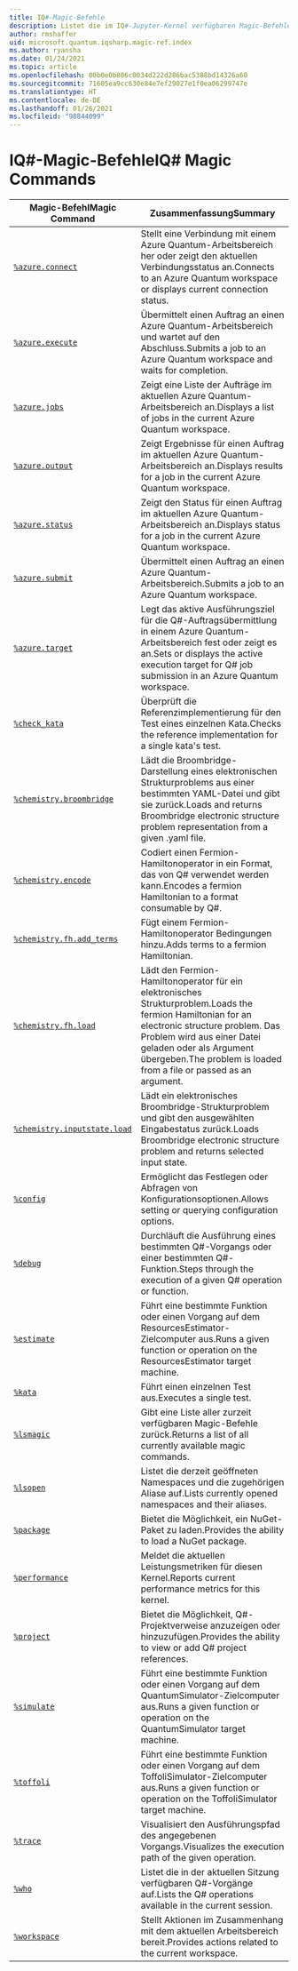 ```yaml
---
title: IQ#-Magic-Befehle
description: Listet die im IQ#-Jupyter-Kernel verfügbaren Magic-Befehle auf.
author: rmshaffer
uid: microsoft.quantum.iqsharp.magic-ref.index
ms.author: ryansha
ms.date: 01/24/2021
ms.topic: article
ms.openlocfilehash: 00b0e0b806c0034d222d286bac5388bd14326a60
ms.sourcegitcommit: 71605ea9cc630e84e7ef29027e1f0ea06299747e
ms.translationtype: HT
ms.contentlocale: de-DE
ms.lasthandoff: 01/26/2021
ms.locfileid: "98844099"
---
```

# <a name="iq-magic-commands"></a><span data-ttu-id="f817d-103">IQ#-Magic-Befehle</span><span class="sxs-lookup"><span data-stu-id="f817d-103">IQ# Magic Commands</span></span>
| <span data-ttu-id="f817d-104">Magic-Befehl</span><span class="sxs-lookup"><span data-stu-id="f817d-104">Magic Command</span></span> | <span data-ttu-id="f817d-105">Zusammenfassung</span><span class="sxs-lookup"><span data-stu-id="f817d-105">Summary</span></span> |
|---------------|---------|
| [`%azure.connect`](xref:microsoft.quantum.iqsharp.magic-ref.azure.connect) | <span data-ttu-id="f817d-106">Stellt eine Verbindung mit einem Azure Quantum-Arbeitsbereich her oder zeigt den aktuellen Verbindungsstatus an.</span><span class="sxs-lookup"><span data-stu-id="f817d-106">Connects to an Azure Quantum workspace or displays current connection status.</span></span> |
| [`%azure.execute`](xref:microsoft.quantum.iqsharp.magic-ref.azure.execute) | <span data-ttu-id="f817d-107">Übermittelt einen Auftrag an einen Azure Quantum-Arbeitsbereich und wartet auf den Abschluss.</span><span class="sxs-lookup"><span data-stu-id="f817d-107">Submits a job to an Azure Quantum workspace and waits for completion.</span></span> |
| [`%azure.jobs`](xref:microsoft.quantum.iqsharp.magic-ref.azure.jobs) | <span data-ttu-id="f817d-108">Zeigt eine Liste der Aufträge im aktuellen Azure Quantum-Arbeitsbereich an.</span><span class="sxs-lookup"><span data-stu-id="f817d-108">Displays a list of jobs in the current Azure Quantum workspace.</span></span> |
| [`%azure.output`](xref:microsoft.quantum.iqsharp.magic-ref.azure.output) | <span data-ttu-id="f817d-109">Zeigt Ergebnisse für einen Auftrag im aktuellen Azure Quantum-Arbeitsbereich an.</span><span class="sxs-lookup"><span data-stu-id="f817d-109">Displays results for a job in the current Azure Quantum workspace.</span></span> |
| [`%azure.status`](xref:microsoft.quantum.iqsharp.magic-ref.azure.status) | <span data-ttu-id="f817d-110">Zeigt den Status für einen Auftrag im aktuellen Azure Quantum-Arbeitsbereich an.</span><span class="sxs-lookup"><span data-stu-id="f817d-110">Displays status for a job in the current Azure Quantum workspace.</span></span> |
| [`%azure.submit`](xref:microsoft.quantum.iqsharp.magic-ref.azure.submit) | <span data-ttu-id="f817d-111">Übermittelt einen Auftrag an einen Azure Quantum-Arbeitsbereich.</span><span class="sxs-lookup"><span data-stu-id="f817d-111">Submits a job to an Azure Quantum workspace.</span></span> |
| [`%azure.target`](xref:microsoft.quantum.iqsharp.magic-ref.azure.target) | <span data-ttu-id="f817d-112">Legt das aktive Ausführungsziel für die Q#-Auftragsübermittlung in einem Azure Quantum-Arbeitsbereich fest oder zeigt es an.</span><span class="sxs-lookup"><span data-stu-id="f817d-112">Sets or displays the active execution target for Q# job submission in an Azure Quantum workspace.</span></span> |
| [`%check_kata`](xref:microsoft.quantum.iqsharp.magic-ref.check_kata) | <span data-ttu-id="f817d-113">Überprüft die Referenzimplementierung für den Test eines einzelnen Kata.</span><span class="sxs-lookup"><span data-stu-id="f817d-113">Checks the reference implementation for a single kata's test.</span></span> |
| [`%chemistry.broombridge`](xref:microsoft.quantum.iqsharp.magic-ref.chemistry.broombridge) | <span data-ttu-id="f817d-114">Lädt die Broombridge-Darstellung eines elektronischen Strukturproblems aus einer bestimmten YAML-Datei und gibt sie zurück.</span><span class="sxs-lookup"><span data-stu-id="f817d-114">Loads and returns Broombridge electronic structure problem representation from a given .yaml file.</span></span> |
| [`%chemistry.encode`](xref:microsoft.quantum.iqsharp.magic-ref.chemistry.encode) | <span data-ttu-id="f817d-115">Codiert einen Fermion-Hamiltonoperator in ein Format, das von Q# verwendet werden kann.</span><span class="sxs-lookup"><span data-stu-id="f817d-115">Encodes a fermion Hamiltonian to a format consumable by Q#.</span></span> |
| [`%chemistry.fh.add_terms`](xref:microsoft.quantum.iqsharp.magic-ref.chemistry.fh.add_terms) | <span data-ttu-id="f817d-116">Fügt einem Fermion-Hamiltonoperator Bedingungen hinzu.</span><span class="sxs-lookup"><span data-stu-id="f817d-116">Adds terms to a fermion Hamiltonian.</span></span> |
| [`%chemistry.fh.load`](xref:microsoft.quantum.iqsharp.magic-ref.chemistry.fh.load) | <span data-ttu-id="f817d-117">Lädt den Fermion-Hamiltonoperator für ein elektronisches Strukturproblem.</span><span class="sxs-lookup"><span data-stu-id="f817d-117">Loads the fermion Hamiltonian for an electronic structure problem.</span></span> <span data-ttu-id="f817d-118">Das Problem wird aus einer Datei geladen oder als Argument übergeben.</span><span class="sxs-lookup"><span data-stu-id="f817d-118">The problem is loaded from a file or passed as an argument.</span></span> |
| [`%chemistry.inputstate.load`](xref:microsoft.quantum.iqsharp.magic-ref.chemistry.inputstate.load) | <span data-ttu-id="f817d-119">Lädt ein elektronisches Broombridge-Strukturproblem und gibt den ausgewählten Eingabestatus zurück.</span><span class="sxs-lookup"><span data-stu-id="f817d-119">Loads Broombridge electronic structure problem and returns selected input state.</span></span> |
| [`%config`](xref:microsoft.quantum.iqsharp.magic-ref.config) | <span data-ttu-id="f817d-120">Ermöglicht das Festlegen oder Abfragen von Konfigurationsoptionen.</span><span class="sxs-lookup"><span data-stu-id="f817d-120">Allows setting or querying configuration options.</span></span> |
| [`%debug`](xref:microsoft.quantum.iqsharp.magic-ref.debug) | <span data-ttu-id="f817d-121">Durchläuft die Ausführung eines bestimmten Q#-Vorgangs oder einer bestimmten Q#-Funktion.</span><span class="sxs-lookup"><span data-stu-id="f817d-121">Steps through the execution of a given Q# operation or function.</span></span> |
| [`%estimate`](xref:microsoft.quantum.iqsharp.magic-ref.estimate) | <span data-ttu-id="f817d-122">Führt eine bestimmte Funktion oder einen Vorgang auf dem ResourcesEstimator-Zielcomputer aus.</span><span class="sxs-lookup"><span data-stu-id="f817d-122">Runs a given function or operation on the ResourcesEstimator target machine.</span></span> |
| [`%kata`](xref:microsoft.quantum.iqsharp.magic-ref.kata) | <span data-ttu-id="f817d-123">Führt einen einzelnen Test aus.</span><span class="sxs-lookup"><span data-stu-id="f817d-123">Executes a single test.</span></span> |
| [`%lsmagic`](xref:microsoft.quantum.iqsharp.magic-ref.lsmagic) | <span data-ttu-id="f817d-124">Gibt eine Liste aller zurzeit verfügbaren Magic-Befehle zurück.</span><span class="sxs-lookup"><span data-stu-id="f817d-124">Returns a list of all currently available magic commands.</span></span> |
| [`%lsopen`](xref:microsoft.quantum.iqsharp.magic-ref.lsopen) | <span data-ttu-id="f817d-125">Listet die derzeit geöffneten Namespaces und die zugehörigen Aliase auf.</span><span class="sxs-lookup"><span data-stu-id="f817d-125">Lists currently opened namespaces and their aliases.</span></span> |
| [`%package`](xref:microsoft.quantum.iqsharp.magic-ref.package) | <span data-ttu-id="f817d-126">Bietet die Möglichkeit, ein NuGet-Paket zu laden.</span><span class="sxs-lookup"><span data-stu-id="f817d-126">Provides the ability to load a NuGet package.</span></span> |
| [`%performance`](xref:microsoft.quantum.iqsharp.magic-ref.performance) | <span data-ttu-id="f817d-127">Meldet die aktuellen Leistungsmetriken für diesen Kernel.</span><span class="sxs-lookup"><span data-stu-id="f817d-127">Reports current performance metrics for this kernel.</span></span> |
| [`%project`](xref:microsoft.quantum.iqsharp.magic-ref.project) | <span data-ttu-id="f817d-128">Bietet die Möglichkeit, Q#-Projektverweise anzuzeigen oder hinzuzufügen.</span><span class="sxs-lookup"><span data-stu-id="f817d-128">Provides the ability to view or add Q# project references.</span></span> |
| [`%simulate`](xref:microsoft.quantum.iqsharp.magic-ref.simulate) | <span data-ttu-id="f817d-129">Führt eine bestimmte Funktion oder einen Vorgang auf dem QuantumSimulator-Zielcomputer aus.</span><span class="sxs-lookup"><span data-stu-id="f817d-129">Runs a given function or operation on the QuantumSimulator target machine.</span></span> |
| [`%toffoli`](xref:microsoft.quantum.iqsharp.magic-ref.toffoli) | <span data-ttu-id="f817d-130">Führt eine bestimmte Funktion oder einen Vorgang auf dem ToffoliSimulator-Zielcomputer aus.</span><span class="sxs-lookup"><span data-stu-id="f817d-130">Runs a given function or operation on the ToffoliSimulator target machine.</span></span> |
| [`%trace`](xref:microsoft.quantum.iqsharp.magic-ref.trace) | <span data-ttu-id="f817d-131">Visualisiert den Ausführungspfad des angegebenen Vorgangs.</span><span class="sxs-lookup"><span data-stu-id="f817d-131">Visualizes the execution path of the given operation.</span></span> |
| [`%who`](xref:microsoft.quantum.iqsharp.magic-ref.who) | <span data-ttu-id="f817d-132">Listet die in der aktuellen Sitzung verfügbaren Q#-Vorgänge auf.</span><span class="sxs-lookup"><span data-stu-id="f817d-132">Lists the Q# operations available in the current session.</span></span> |
| [`%workspace`](xref:microsoft.quantum.iqsharp.magic-ref.workspace) | <span data-ttu-id="f817d-133">Stellt Aktionen im Zusammenhang mit dem aktuellen Arbeitsbereich bereit.</span><span class="sxs-lookup"><span data-stu-id="f817d-133">Provides actions related to the current workspace.</span></span> |

